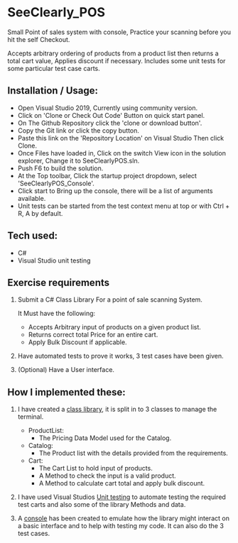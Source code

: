 # SeeClearly_POS

Small Point of sales system with console, Practice your scanning before you hit the self Checkout.

Accepts arbitrary ordering of products from a product list then returns a total cart value, Applies discount if necessary.
Includes some unit tests for some particular test case carts. 

## Installation / Usage:
- Open Visual Studio 2019, Currently using community version.
- Click on 'Clone or Check Out Code' Button on quick start panel.
- On The Github Repository click the 'clone or download button'.
- Copy the Git link or click the copy button.
- Paste this link on the 'Repository Location' on Visual Studio Then click Clone.
- Once Files have loaded in, Click on the switch View icon in the solution explorer, Change it to SeeClearlyPOS.sln.
- Push F6 to build the solution.
- At the Top toolbar, Click the startup project dropdown, select 'SeeClearlyPOS_Console'.
- Click start to Bring up the console, there will be a list of arguments available.
- Unit tests can be started from the test context menu at top or with Ctrl + R, A by default.

## Tech used:
- C#
- Visual Studio unit testing

## Exercise requirements
1. Submit a C# Class Library For a point of sale scanning System.

   It Must have the following:
   
    - Accepts Arbitrary input of products on a given product list.
    - Returns correct total Price for an entire cart.
    - Apply Bulk Discount if applicable.

2. Have automated tests to prove it works, 3 test cases have been given.

3. (Optional) Have a User interface.

## How I implemented these:
1. I have created a [class library](SeeClearlyPOS%20Library/Terminal.cs), it is split in to 3 classes to manage the terminal.

    - ProductList: 
      - The Pricing Data Model used for the Catalog.
    - Catalog: 
      - The Product list with the details provided from the requirements.
    - Cart: 
      - The Cart List to hold input of products. 
      - A Method to check the input is a valid product.
      - A Method to calculate cart total and apply bulk discount.

2. I have used Visual Studios [Unit testing](SeeClearlyPOS_UnitTesting/SeeClearlyLibraryTest.cs) to automate testing the required test carts and also some of the library Methods and data.

3. A [console](SeeClearly_POS/SeeClearlyPOS_Console/TerminalConsole.cs) has been created to emulate how the library might interact on a basic interface and to help with testing my code. It can also do the 3 test cases.
